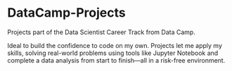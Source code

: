 # DataCamp-Projects

Projects part of the Data Scientist Career Track from Data Camp.

Ideal to build the confidence to code on my own.
Projects let me apply my skills, solving real-world problems using tools like Jupyter Notebook and complete a data analysis from start to finish—all in a risk-free environment.
